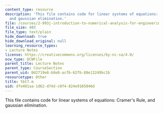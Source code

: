 ```yaml
---
content_type: resource
description: 'This file contains code for linear systems of equations: Cramer''s Rule,
  and gaussian elimination.'
file: /courses/2-993j-introduction-to-numerical-analysis-for-engineering-13-002j-spring-2005/dfe481aa1d62d74dc0f4824e9165046d_tbt7.m
file_size: 403
file_type: text/plain
hide_download: true
hide_download_original: null
learning_resource_types:
- Lecture Notes
license: https://creativecommons.org/licenses/by-nc-sa/4.0/
ocw_type: OCWFile
parent_title: Lecture Notes
parent_type: CourseSection
parent_uid: 0d2719e8-b8e8-acfb-62fb-88e13249bc1b
resourcetype: Other
title: tbt7.m
uid: dfe481aa-1d62-d74d-c0f4-824e9165046d
---
```

This file contains code for linear systems of equations: Cramer's Rule, and gaussian elimination.